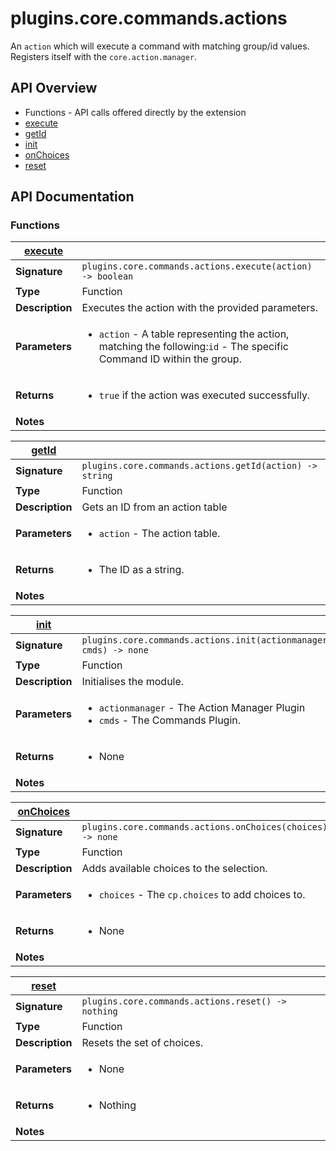 # plugins.core.commands.actions

An `action` which will execute a command with matching group/id values.
Registers itself with the `core.action.manager`.

## API Overview
* Functions - API calls offered directly by the extension
 * [execute](#execute)
 * [getId](#getId)
 * [init](#init)
 * [onChoices](#onChoices)
 * [reset](#reset)

## API Documentation

### Functions

| [execute](#execute)         |                                                                                     |
| --------------------------------------------|-------------------------------------------------------------------------------------|
| **Signature**                               | `plugins.core.commands.actions.execute(action) -> boolean`                                                                    |
| **Type**                                    | Function                                                                     |
| **Description**                             | Executes the action with the provided parameters.                                                                     |
| **Parameters**                              | <ul><li>`action` - A table representing the action, matching the following:`id` - The specific Command ID within the group.</li></ul> |
| **Returns**                                 | <ul><li>`true` if the action was executed successfully.</li></ul>          |
| **Notes**                                   | <ul></ul>                |

| [getId](#getId)         |                                                                                     |
| --------------------------------------------|-------------------------------------------------------------------------------------|
| **Signature**                               | `plugins.core.commands.actions.getId(action) -> string`                                                                    |
| **Type**                                    | Function                                                                     |
| **Description**                             | Gets an ID from an action table                                                                     |
| **Parameters**                              | <ul><li>`action`      - The action table.</li></ul> |
| **Returns**                                 | <ul><li>The ID as a string.</li></ul>          |
| **Notes**                                   | <ul></ul>                |

| [init](#init)         |                                                                                     |
| --------------------------------------------|-------------------------------------------------------------------------------------|
| **Signature**                               | `plugins.core.commands.actions.init(actionmanager, cmds) -> none`                                                                    |
| **Type**                                    | Function                                                                     |
| **Description**                             | Initialises the module.                                                                     |
| **Parameters**                              | <ul><li>`actionmanager` - The Action Manager Plugin</li><li>`cmds` - The Commands Plugin.</li></ul> |
| **Returns**                                 | <ul><li>None</li></ul>          |
| **Notes**                                   | <ul></ul>                |

| [onChoices](#onChoices)         |                                                                                     |
| --------------------------------------------|-------------------------------------------------------------------------------------|
| **Signature**                               | `plugins.core.commands.actions.onChoices(choices) -> none`                                                                    |
| **Type**                                    | Function                                                                     |
| **Description**                             | Adds available choices to the  selection.                                                                     |
| **Parameters**                              | <ul><li>`choices`     - The `cp.choices` to add choices to.</li></ul> |
| **Returns**                                 | <ul><li>None</li></ul>          |
| **Notes**                                   | <ul></ul>                |

| [reset](#reset)         |                                                                                     |
| --------------------------------------------|-------------------------------------------------------------------------------------|
| **Signature**                               | `plugins.core.commands.actions.reset() -> nothing`                                                                    |
| **Type**                                    | Function                                                                     |
| **Description**                             | Resets the set of choices.                                                                     |
| **Parameters**                              | <ul><li>None</li></ul> |
| **Returns**                                 | <ul><li>Nothing</li></ul>          |
| **Notes**                                   | <ul></ul>                |

